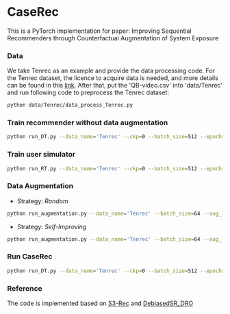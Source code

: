 # CaseRec

This is a PyTorch implementation for paper: Improving Sequential Recommenders through Counterfactual Augmentation of System Exposure

### Data

We take Tenrec as an example and provide the data processing code.
For the Tenrec dataset, the licence to acquire data is needed, and more details can be found in this [link](https://github.com/yuangh-x/2022-NIPS-Tenrec). 
After that, put the 'QB-video.csv' into 'data/Tenrec' and run following code to preprocess the Tenrec dataset:
```bash
python data/Tenrec/data_process_Tenrec.py
```

### Train recommender without data augmentation

```bash
python run_DT.py --data_name='Tenrec' --ckp=0 --batch_size=512 --epochs=400 --hidden_size=64 --lr=0.005 --dro_reg=0 --debias_evaluation_k=0 --use_exposure_data=0 --action_relabel
```

### Train user simulator

```bash
python run_RT.py --data_name='Tenrec' --ckp=0 --batch_size=512 --epochs=400  --hidden_size=64 --lr=0.005 --dro_reg=0 --debias_evaluation_k=0 --use_exposure_data=0
```

### Data Augmentation

- Strategy: *Random*
```bash
python run_augmentation.py --data_name='Tenrec' --batch_size=64 --aug_length=10  --hidden_size=64 --item_size=24655 --max_timestep=200 --model_path=<RT-model-path> --ratio 0.5
```
- Strategy: *Self-Improving*
```bash
python run_augmentation.py --data_name='Tenrec' --batch_size=64 --aug_length=10  --hidden_size=64 --item_size=24655 --max_timestep=200 --model_path=<RT-model-path> --ratio 0.5 --augment_strategy="bootstrap" --recommender_path=<DT-model-path>
```

### Run CaseRec

```bash
python run_DT.py --data_name='Tenrec' --ckp=0 --batch_size=512 --epochs=400 --hidden_size=64 --lr=0.005 --dro_reg=0 --debias_evaluation_k=0 --use_exposure_data=0 --use_exposure4training --augmentation_ratio 1 --action_relabel --augment_strategy=<Strategy>
```

### Reference
The code is implemented based on [S3-Rec](https://github.com/RUCAIBox/CIKM2020-S3Rec) and [DebiasedSR_DRO](https://github.com/nancheng58/DebiasedSR_DRO)